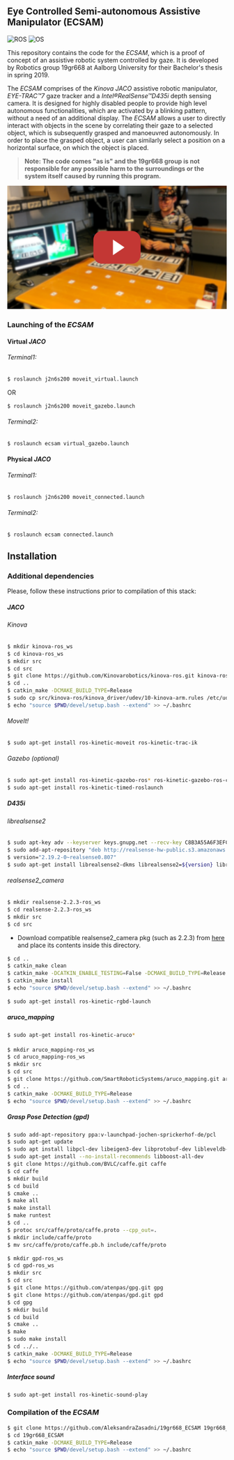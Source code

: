 ## Eye Controlled Semi-autonomous Assistive Manipulator (ECSAM)
![ROS](https://img.shields.io/badge/ROS-Kinetic-brightgreen.svg)  ![OS](https://img.shields.io/badge/OS-Ubuntu%2016.04-orange.svg)

This repository contains the code for the *ECSAM*, which is a proof of concept of an assistive robotic system controlled by gaze. It is developed by Robotics group 19gr668 at Aalborg University for their Bachelor's thesis in spring 2019.

The *ECSAM* comprises of the *Kinova JACO* assistive robotic manipulator, *EYE-TRAC™7* gaze tracker and a *Intel®RealSense™D435i* depth sensing camera. It is designed for highly disabled people to provide high level autonomous functionalities, which are activated by a blinking pattern, without a need of an additional display. The *ECSAM* allows a user to directly interact with objects in the scene by correlating their gaze to a selected object, which is subsequently grasped and manoeuvred autonomously. In order to place the grasped object, a user can similarly select a position on a horizontal surface, on which the object is placed. 

> **Note: The code comes "as is" and the 19gr668 group is not responsible for any possible harm to the surroundings or the system itself caused by running this program.**

[![](./thumbnail.png)](http://www.youtube.com/watch?v=ABm_0BWKxWs "ECSAM")


### Launching of the *ECSAM*

#### Virtual *JACO*
###### Terminal1:
```sh
$ roslaunch j2n6s200 moveit_virtual.launch
```
OR
```sh
$ roslaunch j2n6s200 moveit_gazebo.launch
```
###### Terminal2:
```sh
$ roslaunch ecsam virtual_gazebo.launch
```


#### Physical *JACO*
###### Terminal1:
```sh
$ roslaunch j2n6s200 moveit_connected.launch
```
###### Terminal2:
```sh
$ roslaunch ecsam connected.launch
```



## Installation

### Additional dependencies

Please, follow these instructions prior to compilation of this stack:

##### JACO

###### Kinova
```sh
$ mkdir kinova-ros_ws
$ cd kinova-ros_ws
$ mkdir src
$ cd src
$ git clone https://github.com/Kinovarobotics/kinova-ros.git kinova-ros
$ cd ..
$ catkin_make -DCMAKE_BUILD_TYPE=Release
$ sudo cp src/kinova-ros/kinova_driver/udev/10-kinova-arm.rules /etc/udev/rules.d/
$ echo "source $PWD/devel/setup.bash --extend" >> ~/.bashrc
```

###### MoveIt!
```sh
$ sudo apt-get install ros-kinetic-moveit ros-kinetic-trac-ik
```

###### Gazebo (optional)
```sh
$ sudo apt-get install ros-kinetic-gazebo-ros* ros-kinetic-gazebo-ros-control ros-kinetic-ros-controllers*
$ sudo apt-get install ros-kinetic-timed-roslaunch
```

##### D435i

###### librealsense2

```sh
$ sudo apt-key adv --keyserver keys.gnupg.net --recv-key C8B3A55A6F3EFCDE || sudo apt-key adv --keyserver hkp://keyserver.ubuntu.com:80 --recv-key C8B3A55A6F3EFCDE
$ sudo add-apt-repository "deb http://realsense-hw-public.s3.amazonaws.com/Debian/apt-repo xenial main" -u
$ version="2.19.2-0~realsense0.807"
$ sudo apt-get install librealsense2-dkms librealsense2=${version} librealsense2-utils=${version} librealsense2-dev=${version} librealsense2-dbg=${version}
```

###### realsense2_camera

```sh
$ mkdir realsense-2.2.3-ros_ws
$ cd realsense-2.2.3-ros_ws
$ mkdir src
$ cd src
```
- Download compatible realsense2_camera pkg (such as 2.2.3) from [here](https://github.com/intel-ros/realsense/releases) and place its contents inside this directory.

```sh
$ cd ..
$ catkin_make clean
$ catkin_make -DCATKIN_ENABLE_TESTING=False -DCMAKE_BUILD_TYPE=Release
$ catkin_make install
$ echo "source $PWD/devel/setup.bash --extend" >> ~/.bashrc
```

```sh
$ sudo apt-get install ros-kinetic-rgbd-launch
```

##### aruco_mapping
```sh
$ sudo apt-get install ros-kinetic-aruco*

$ mkdir aruco_mapping-ros_ws
$ cd aruco_mapping-ros_ws
$ mkdir src
$ cd src
$ git clone https://github.com/SmartRoboticSystems/aruco_mapping.git aruco_mapping
$ cd ..
$ catkin_make -DCMAKE_BUILD_TYPE=Release
$ echo "source $PWD/devel/setup.bash --extend" >> ~/.bashrc
```

##### Grasp Pose Detection (gpd)

```sh
$ sudo add-apt-repository ppa:v-launchpad-jochen-sprickerhof-de/pcl
$ sudo apt-get update
$ sudo apt install libpcl-dev libeigen3-dev libprotobuf-dev libleveldb-dev libsnappy-dev libopencv-dev libhdf5-serial-dev protobuf-compiler liblmdb-dev libatlas-base-dev libopenblas-* libgoogle-glog-dev
$ sudo apt-get install --no-install-recommends libboost-all-dev
$ git clone https://github.com/BVLC/caffe.git caffe
$ cd caffe
$ mkdir build
$ cd build
$ cmake ..
$ make all
$ make install
$ make runtest
$ cd ..
$ protoc src/caffe/proto/caffe.proto --cpp_out=.
$ mkdir include/caffe/proto
$ mv src/caffe/proto/caffe.pb.h include/caffe/proto
```

```sh
$ mkdir gpd-ros_ws
$ cd gpd-ros_ws
$ mkdir src
$ cd src
$ git clone https://github.com/atenpas/gpg.git gpg
$ git clone https://github.com/atenpas/gpd.git gpd
$ cd gpg
$ mkdir build
$ cd build
$ cmake ..
$ make
$ sudo make install
$ cd ../..
$ catkin_make -DCMAKE_BUILD_TYPE=Release
$ echo "source $PWD/devel/setup.bash --extend" >> ~/.bashrc
```

##### Interface sound
```sh
$ sudo apt-get install ros-kinetic-sound-play
```

### Compilation of the *ECSAM*
```sh
$ git clone https://github.com/AleksandraZasadni/19gr668_ECSAM 19gr668_ECSAM 
$ cd 19gr668_ECSAM 
$ catkin_make -DCMAKE_BUILD_TYPE=Release
$ echo "source $PWD/devel/setup.bash --extend" >> ~/.bashrc
```
